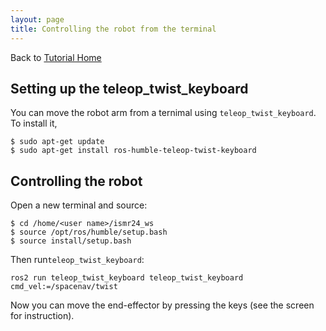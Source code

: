 ```yaml
---
layout: page
title: Controlling the robot from the terminal
---
```

Back to [Tutorial Home](index)


Setting up the teleop_twist_keyboard
------------------------------------

You can move the robot arm from a ternimal using `teleop_twist_keyboard`. To install it,

~~~~
$ sudo apt-get update
$ sudo apt-get install ros-humble-teleop-twist-keyboard
~~~~


Controlling the robot
---------------------

Open a new terminal and source:

~~~~
$ cd /home/<user name>/ismr24_ws
$ source /opt/ros/humble/setup.bash
$ source install/setup.bash
~~~~

Then run`teleop_twist_keyboard`: 

~~~~
ros2 run teleop_twist_keyboard teleop_twist_keyboard cmd_vel:=/spacenav/twist
~~~~

Now you can move the end-effector by pressing the keys (see the screen for instruction).



